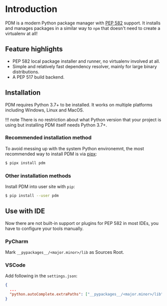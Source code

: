 # Introduction

PDM is a modern Python package manager with [PEP 582] support. It installs and manages packages
 in a similar way to `npm` that doesn't need to create a virtualenv at all!

[PEP 582]: https://www.python.org/dev/peps/pep-0582/

## Feature highlights

- PEP 582 local package installer and runner, no virtualenv involved at all.
- Simple and relatively fast dependency resolver, mainly for large binary distributions.
- A PEP 517 build backend.

## Installation

PDM requires Python 3.7+ to be installed. It works on multiple platforms including Windows, Linux and MacOS.

!!! note
    There is no restriction about what Python version that your project is using but installing
    PDM itself needs Python 3.7+.

### Recommended installation method
To avoid messing up with the system Python environemnt, the most recommended way to install PDM
is via [pipx](https://pypi.org/project/pipx):

```bash
$ pipx install pdm
```

### Other installation methods

Install PDM into user site with `pip`:

```bash
$ pip install --user pdm
```

## Use with IDE

Now there are not built-in support or plugins for PEP 582 in most IDEs, you have to configure your tools manually.

### PyCharm

Mark `__pypackages__/<major.minor>/lib` as Sources Root.

### VSCode

Add following in the `settings.json`:

```json
{
  ...
  "python.autoComplete.extraPaths": ["__pypackages__/<major.minor>/lib"]
}
```
